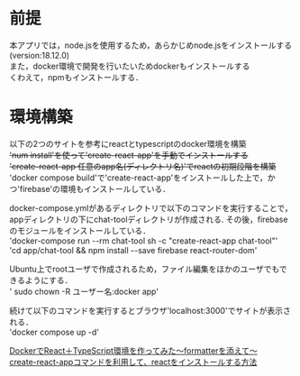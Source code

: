 # 前提  
本アプリでは，node.jsを使用するため，あらかじめnode.jsをインストールする(version:18.12.0)  
また，docker環境で開発を行いたいためdockerもインストールする  
くわえて，npmもインストールする．  


# 環境構築  
以下の2つのサイトを参考にreactとtypescriptのdocker環境を構築  
~~'num install'を使って'create-react-app'を手動でインストールする~~   
~~'create-react-app 任意のapp名(ディレクトリ名)'でreactの初期段階を構築~~    
'docker compose build'で'create-react-app'をインストールした上で，かつ'firebase'の環境もインストールしている．

docker-compose.ymlがあるディレクトリで以下のコマンドを実行することで，appディレクトリの下にchat-toolディレクトリが作成される. その後，firebaseのモジュールをインストールしている．   
'docker-compose run --rm chat-tool sh -c "create-react-app chat-tool"'    
'cd app/chat-tool && npm install --save firebase react-router-dom'   

Ubuntu上でrootユーザで作成されるため，ファイル編集をほかのユーザでもできるようにする．   
' sudo chown -R ユーザー名:docker app'

続けて以下のコマンドを実行するとブラウザ'localhost:3000'でサイトが表示される．   
'docker compose up -d'


[DockerでReact＋TypeScript環境を作ってみた～formatterを添えて～](https://logical-studio.com/develop/backend/20211217-docker-react-formatter/)   
[create-react-appコマンドを利用して、reactをインストールする方法](https://qiita.com/mk185/items/d40e539caad025bdc987)
